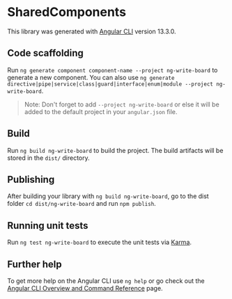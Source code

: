 # SharedComponents

This library was generated with [Angular CLI](https://github.com/angular/angular-cli) version 13.3.0.

## Code scaffolding

Run `ng generate component component-name --project ng-write-board` to generate a new component. You can also use `ng generate directive|pipe|service|class|guard|interface|enum|module --project ng-write-board`.
> Note: Don't forget to add `--project ng-write-board` or else it will be added to the default project in your `angular.json` file. 

## Build

Run `ng build ng-write-board` to build the project. The build artifacts will be stored in the `dist/` directory.

## Publishing

After building your library with `ng build ng-write-board`, go to the dist folder `cd dist/ng-write-board` and run `npm publish`.

## Running unit tests

Run `ng test ng-write-board` to execute the unit tests via [Karma](https://karma-runner.github.io).

## Further help

To get more help on the Angular CLI use `ng help` or go check out the [Angular CLI Overview and Command Reference](https://angular.io/cli) page.
